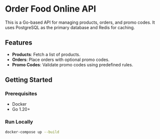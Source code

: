 # Order Food Online API

This is a Go-based API for managing products, orders, and promo codes. It uses PostgreSQL as the primary database and Redis for caching.

## Features
- **Products**: Fetch a list of products.
- **Orders**: Place orders with optional promo codes.
- **Promo Codes**: Validate promo codes using predefined rules.


## Getting Started
### Prerequisites
- Docker
- Go 1.20+

### Run Locally
```bash
docker-compose up --build
